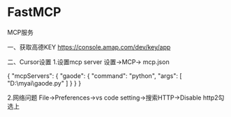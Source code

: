 # FastMCP
MCP服务


一、获取高德KEY
https://console.amap.com/dev/key/app

二、Cursor设置
1.设置mcp server
设置->MCP-> mcp.json

{
  "mcpServers": {
    "gaode": {
      "command": "python",
      "args": [
        "D:\\myai\\gaode.py"
      ]
    }
  }
}

2.网络问题
File->Preferences->vs code setting->搜索HTTP->Disable http2勾选上
